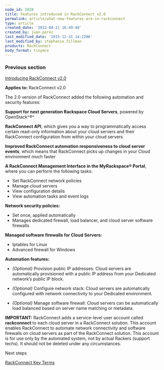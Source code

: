 ```yaml
---
node_id: 2020
title: Features introduced in RackConnect v2.0
permalink: article/what-new-features-are-in-rackconnect
type: article
created_date: '2012-08-21 16:49:40'
created_by: juan.perez
last_modified_date: '2015-12-31 14:2206'
last_modified_by: stephanie.fillmon
products: RackConnect
body_format: tinymce
---
```


### Previous section

[Introducing RackConnect
v2.0](https://www.rackspace.com/knowledge_center/article/introducing-rackconnect-v20)

**Applies to:** RackConnect v2.0

The 2.0 version of RackConnect added the following automation and
security features:

**Support for next generation Rackspace Cloud Servers**, powered by
OpenStack^&reg;^

**RackConnect API**, which gives you a way to programmatically access
certain read-only information about your cloud servers and their
RackConnect configuration from within your cloud servers

**Improved RackConnect automation responsiveness to cloud server
events**, which means that RackConnect picks up changes in your Cloud
environment much faster

**A RackConnect Management Interface in the MyRackspace&reg; Portal**, where
you can perform the following tasks:

-   Set RackConnect network policies
-   Manage cloud servers
-   View configuration details
-   View automation tasks and event logs

**Network security policies:**

-   Set once, applied automatically
-   Manages dedicated firewall, load balancer, and cloud server software
    firewalls

**Managed software firewalls for Cloud Servers:**

-   Iptables for Linux
-   Advanced firewall for Windows

**Automation features:**

-   *(Optional)* Provision public IP addresses: Cloud servers are
    automatically provisioned with a public IP address from your
    Dedicated network&rsquo;s public IP block.

-   *(Optional)* Configure network stack: Cloud servers are
    automatically configured with network connectivity to your Dedicated
    environment.

-   *(Optional)* Manage software firewall: Cloud servers can be
    automatically load balanced based on server name matching or
    metadata.

**IMPORTANT:** RackConnect adds a service-level user account called
**rackconnect** to each cloud server in a RackConnect solution. This
account enables RackConnect to automate network connectivity and
software firewalls on cloud servers as part of the RackConnect solution.
This account is for use only by the automated system, not by actual
Rackers (support techs). It should not be deleted under any
circumstances.

Next steps

[RackConnect Key
Terms](https://www.rackspace.com/knowledge_center/article/rackconnect-key-terms)

